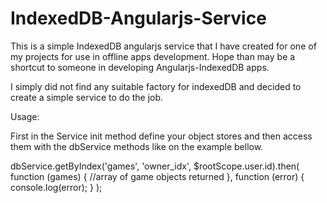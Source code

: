 # IndexedDB-Angularjs-Service
This is a simple IndexedDB angularjs service that I have created for one of my projects for use in offline apps development. 
Hope than may be a shortcut to someone in developing Angularjs-IndexedDB apps.

I simply did not find any suitable factory for indexedDB and decided to create a simple service to do the job.

Usage:

First in the Service init method define your object stores and then access them with the dbService methods like on the example bellow.

dbService.getByIndex('games', 'owner_idx', $rootScope.user.id).then(
    function (games) {
                //array of game objects returned
    },
    function (error) {
               console.log(error);
    }
);
